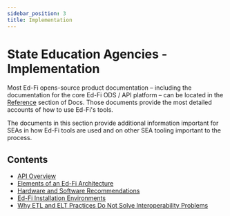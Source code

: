 ```yaml
---
sidebar_position: 3
title: Implementation
---
```


# State Education Agencies - Implementation

Most Ed-Fi opens-source product documentation – including the documentation for the core Ed-Fi ODS / API platform – can be located in the [Reference](/reference/ods-api) section of Docs. Those documents provide the most detailed accounts of how to use Ed-Fi's tools.

The documents in this section provide additional information important for SEAs in how Ed-Fi tools are used and on other SEA tooling important to the process.

## Contents

* [API Overview](./api-overview.md)
* [Elements of an Ed-Fi Architecture](./elements-of-an-ed-fi-architecture.md)
* [Hardware and Software Recommendations](./hardware-and-software-recommendations.md)
* [Ed-Fi Installation Environments](./ed-fi-installation-environments.md)
* [Why ETL and ELT Practices Do Not Solve Interoperability Problems](./why-etl-and-elt-practices-do-not-solve-interoperability-problems.md)
